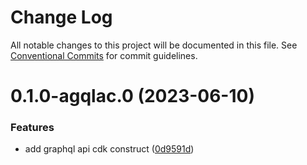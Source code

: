 # Change Log

All notable changes to this project will be documented in this file.
See [Conventional Commits](https://conventionalcommits.org) for commit guidelines.

# 0.1.0-agqlac.0 (2023-06-10)

### Features

- add graphql api cdk construct ([0d9591d](https://github.com/aws-amplify/amplify-category-api/commit/0d9591d10ca7c831c125db6aa381a1670b5252ad))
